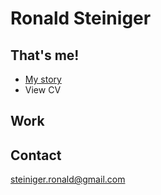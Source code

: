 # Ronald Steiniger

## That's me!

- [My story](https://github.com/RonaldRonno/english-for-designers/blob/main/03-aboutness/index)
- View CV

## Work


## Contact

steiniger.ronald@gmail.com
